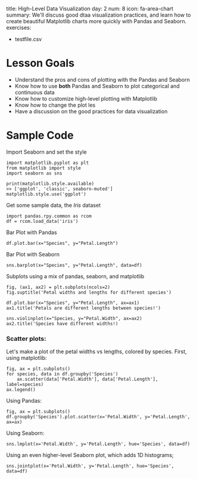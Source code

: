 title: High-Level Data Visualization
day: 2
num: 8
icon: fa-area-chart
summary: We'll discuss good dtaa visualization practices, and learn how to create beautiful Matplotlib charts more quickly with Pandas and Seaborn.
exercises:
  - testfile.csv

# Lesson Goals

  - Understand the pros and cons of plotting with the Pandas and Seaborn
  - Know how to use **both** Pandas and Seaborn to plot categorical and continuous data
  - Know how to customize high-level plotting with Matplotlib
  - Know how to change the plot les
  - Have a discussion on the good practices for data visualization


# Sample Code

Import Seaborn and set the style

    import matplotlib.pyplot as plt
    from matplotlib import style
    import seaborn as sns

    print(matplotlib.style.available)
    >> ['ggplot', 'classic', seaborn-muted']
    matplotlib.style.use('ggplot')

Get some sample data, the *Iris* dataset

    import pandas.rpy.common as rcom
    df = rcom.load_data('iris')

Bar Plot with Pandas

    df.plot.bar(x="Species", y="Petal.Length")

Bar Plot with Seaborn

    sns.barplot(x="Species", y="Petal.Length", data=df)

Subplots using a mix of pandas, seaborn, and matplotlib

    fig, (ax1, ax2) = plt.subplots(ncols=2)
    fig.suptitle('Petal widths and lengths for different species')

    df.plot.bar(x="Species", y="Petal.Length", ax=ax1)
    ax1.title('Petals are different lengths between species!')

    sns.violinplot(x="Species, y="Petal.Width", ax=ax2)
    ax2.title('Species have different widths!)


### Scatter plots:

Let's make a plot of the petal widths vs lengths, colored by species.  First, using matplotlib:

    fig, ax = plt.subplots()
    for species, data in df.groupby('Species')
        ax.scatter(data['Petal.Width'], data['Petal.Length'], label=species)
    ax.legend()

Using Pandas:

    fig, ax = plt.subplots()
    df.groupby('Species').plot.scatter(x='Petal.Width', y='Petal.Length', ax=ax)

Using Seaborn:

    sns.lmplot(x='Petal.Width', y='Petal.Length', hue='Species', data=df)

Using an even higher-level Seaborn plot, which adds 1D histograms;

    sns.jointplot(x='Petal.Width', y='Petal.Length', hue='Species', data=df)